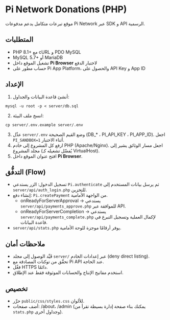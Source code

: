 # Pi Network Donations (PHP)
موقع تبرعات متكامل يدعم مدفوعات Pi Network عبر SDK و API الرسمية.

## المتطلبات
- PHP 8.1+ مع cURL و PDO MySQL
- MySQL 5.7+ أو MariaDB
- تشغيل الموقع داخل **Pi Browser** لاختبار الدفع
- حساب مطور على Pi App Platform، والحصول على API Key و App ID

## الإعداد
1) أنشئ قاعدة البيانات والجداول:
```
mysql -u root -p < server/db.sql
```
2) انسخ ملف البيئة:
```
cp server/.env.example server/.env
```
3) عدِّل `server/.env` وضع القيم الصحيحة (DB_* ، PI_API_KEY ، PI_APP_ID). اجعل `PI_SANDBOX=1` أثناء الاختبار.
4) ارفع كل المشروع إلى خادم PHP (Apache/Nginx). اجعل مسار الوثائق يشير إلى مجلد المشروع (يُفضّل تشغيله كـ VirtualHost).
5) افتح عنوان الموقع داخل **Pi Browser**.

## التدفُّق (Flow)
- تسجيل الدخول: الزر يستدعي `Pi.authenticate` ثم يرسل بيانات المستخدم إلى `server/api/auth_login.php` للتخزين.
- إنشاء دفع: `Pi.createPayment` من الواجهة الأمامية.
  - onReadyForServerApproval → يستدعي `server/api/payments_approve.php` للموافقة عبر API.
  - onReadyForServerCompletion → يستدعي `server/api/payments_complete.php` لإكمال العملية وتسجيل التبرع في قاعدة البيانات.
- `server/api/stats.php` يوفر أرقامًا موجزة للوحة الأمامية.

## ملاحظات أمان
- قَيِّد الوصول إلى مجلد `server/` عبر إعدادات الخادم (deny direct listing).
- تحقَّق من توكنات المصادقة مع Pi API عند الحاجة.
- فعِّل HTTPS دائمًا.
- استخدم مفاتيح الإنتاج والحسابات الموثوقة فقط عند الإطلاق.

## تخصيص
- حرِّر `public/css/styles.css` للألوان.
- أضف صفحات: /about، /admin (يمكنك بناء صفحة إدارة بسيطة تقرأ من `stats.php` وجداول أخرى).
